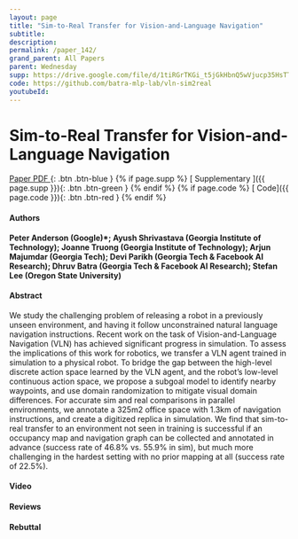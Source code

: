 ```yaml
---
layout: page
title: "Sim-to-Real Transfer for Vision-and-Language Navigation"
subtitle: 
description:
permalink: /paper_142/
grand_parent: All Papers
parent: Wednesday
supp: https://drive.google.com/file/d/1tiRGrTKGi_t5jGkHbnQ5wVjucp35HsTT/view
code: https://github.com/batra-mlp-lab/vln-sim2real
youtubeId: 
---
```


# Sim-to-Real Transfer for Vision-and-Language Navigation

[<i class="fa fa-file-text-o" aria-hidden="true"></i> Paper PDF ](https://drive.google.com/file/d/1WsJtHv9ysWWwXSS3JR8rbv8WhDC8R9Ml/view){: .btn .btn-blue } {% if page.supp %} [<i class="fa fa-file-text-o" aria-hidden="true"></i> Supplementary ]({{ page.supp }}){: .btn .btn-green } {% endif %} {% if page.code %} [<i class="fa fa-github" aria-hidden="true"></i> Code]({{ page.code }}){: .btn .btn-red }
{% endif %}

#### Authors
**Peter Anderson (Google)*; Ayush Shrivastava (Georgia Institute of Technology); Joanne Truong (Georgia Institute of Technology); Arjun Majumdar (Georgia Tech); Devi Parikh (Georgia Tech & Facebook AI Research); Dhruv Batra (Georgia Tech & Facebook AI Research); Stefan Lee (Oregon State University)**

#### Abstract
We study the challenging problem of releasing a robot in a previously unseen environment, and having it follow unconstrained natural language navigation instructions. Recent work on the task of Vision-and-Language Navigation (VLN) has achieved significant progress in simulation. To assess the implications of this work for robotics, we transfer a VLN agent trained in simulation to a physical robot. To bridge the gap between the high-level discrete action space learned by the VLN agent, and the robot’s low-level continuous action space, we propose a subgoal model to identify nearby waypoints, and use domain randomization to mitigate visual domain differences. For accurate sim and real comparisons in parallel environments, we annotate a 325m2 office space with 1.3km of navigation instructions, and create a digitized replica in simulation. We find that sim-to-real transfer to an environment not seen in training is successful if an occupancy map and navigation graph can be collected and annotated in advance (success rate of 46.8% vs. 55.9% in sim), but much more challenging in the hardest setting with no prior mapping at all (success rate of 22.5%).

#### Video 

#### Reviews

#### Rebuttal
